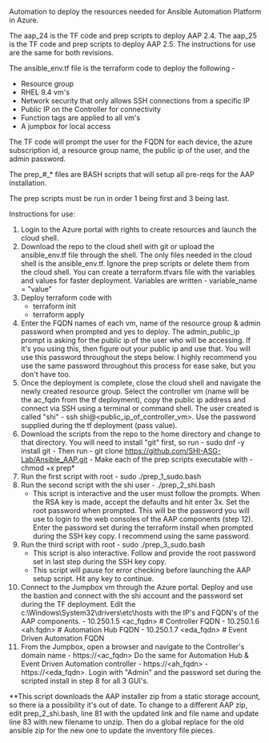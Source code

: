 Automation to deploy the resources needed for Ansible Automation Platform in Azure.  

The aap_24 is the TF code and prep scripts to deploy AAP 2.4.  The aap_25 is the TF code and prep scripts to deploy AAP 2.5.  The instructions for use are the same for both revisions.

The ansible_env.tf file is the terraform code to deploy the following - 
 - Resource group
 - RHEL 9.4 vm's
 - Network security that only allows SSH connections from a specific IP
 - Public IP on the Controller for connectivity
 - Function tags are applied to all vm's
 - A jumpbox for local access 

The TF code will prompt the user for the FQDN for each device, the azure subscription id, a resource group name, the public ip of the user, and the admin password.  

The prep_#_* files are BASH scripts that will setup all pre-reqs for the AAP installation.  

The prep scripts must be run in order 1 being first and 3 being last.

Instructions for use:
1.  Login to the Azure portal with rights to create resources and launch the cloud shell.
2.  Download the repo to the cloud shell with git or upload the ansible_env.tf file through the shell.  The only files needed in the cloud shell is the ansible_env.tf.  Ignore the prep scripts or delete them from the cloud shell.  You can create a terraform.tfvars file with the variables and values for faster deployment.  Variables are written - variable_name = "value"
3.  Deploy terraform code with
    - terraform init
    - terraform apply
4.  Enter the FQDN names of each vm, name of the resource group & admin password when prompted and yes to deploy.  The admin_public_ip prompt is asking for the public ip of the user who will be accessing.  If it's you using this, then figure out your public ip and use that.  You will use this password throughout the steps below.  I highly recommend you use the same password throughout this process for ease sake, but you don't have too.
5.  Once the deployment is complete, close the cloud shell and navigate the newly created resource group.  Select the controller vm (name will be the ac_fqdn from the tf deployment), copy the public ip address and connect via SSH using a terminal or command shell.  The user created is called "shi" - ssh shi@<public_ip_of_controller_vm>.  Use the password supplied during the tf deployment (pass value).
6.  Download the scripts from the repo to the home directory and change to that directory.  You will need to install "git" first, so run - sudo dnf -y install git - Then run - git clone https://github.com/SHI-ASG-Lab/Ansible_AAP.git  - Make each of the prep scripts executable with -  chmod +x prep* 
7.  Run the first script with root  -  sudo ./prep_1_sudo.bash
8.  Run the second script with the shi user - ./prep_2_shi.bash
    - This script is interactive and the user must follow the prompts.  When the RSA key is made, accept the defaults and hit enter 3x.  Set the root password when prompted.  This will be the password you will use to login to the web consoles of the AAP components (step 12).  Enter the password set during the terraform install when prompted during the SSH key copy.  I recommend using the same password.
9.  Run the third script with root - sudo ./prep_3_sudo.bash
    - This script is also interactive.  Follow and provide the root password set in last step during the SSH key copy.
    - This script will pause for error checking before launching the AAP setup script.  Hit any key to continue.
10.  Connect to the Jumpbox vm through the Azure portal.  Deploy and use the bastion and connect with the shi account and the password set during the TF deployment.  Edit the c:\Windows\System32\drivers\etc\hosts with the IP's and FQDN's of the AAP components.
    - 10.250.1.5 <ac_fqdn> # Controller FQDN
    - 10.250.1.6 <ah.fqdn> # Automation Hub FQDN
    - 10.250.1.7 <eda_fqdn> # Event Driven Automation FQDN
11.  From the Jumpbox, open a browser and navigate to the Controller's domain name - https://<ac_fqdn>   Do the same for Automation Hub & Event Driven Automation controller - https://<ah_fqdn> - https://<eda_fqdn>.  Login with "Admin" and the password set during the scripted install in step 8 for all 3 GUI's.  

**This script downloads the AAP installer zip from a static storage account, so there ia a possibility it's out of date.  To change to a different AAP zip, edit prep_2_shi.bash, line 81 with the updated link and file name and update line 83 with new filename to unzip.  Then do a global replace for the old ansible zip for the new one to update the inventory file pieces.

